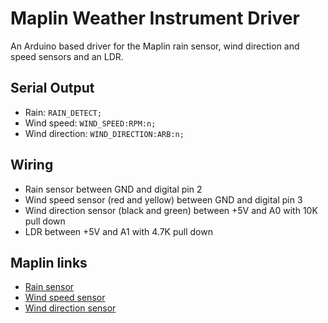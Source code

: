 Maplin Weather Instrument Driver
================================

An Arduino based driver for the Maplin rain sensor, wind direction and speed sensors and an LDR.

Serial Output
-------------

- Rain: ```RAIN_DETECT;```
- Wind speed: ```WIND_SPEED:RPM:n;```
- Wind direction: ```WIND_DIRECTION:ARB:n;```

Wiring
------

- Rain sensor between GND and digital pin 2
- Wind speed sensor (red and yellow) between GND and digital pin 3
- Wind direction sensor (black and green) between +5V and A0 with 10K pull down
- LDR between +5V and A1 with 4.7K pull down

Maplin links
------------

- [Rain sensor](http://www.maplin.co.uk/p/maplin-replacement-rain-gauge-for-n25frn96fyn96gy-n77nf)
- [Wind speed sensor](http://www.maplin.co.uk/p/maplin-replacement-wind-speed-sensor-for-n96fy-n82nf)
- [Wind direction sensor](http://www.maplin.co.uk/p/maplin-replacement-wind-direction-sensor-for-n96fyn96gy-n81nf)

